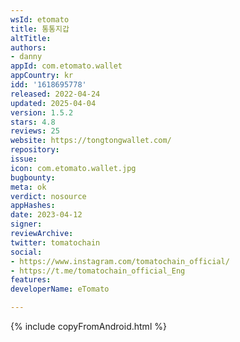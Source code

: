 ```yaml
---
wsId: etomato
title: 통통지갑
altTitle: 
authors:
- danny
appId: com.etomato.wallet
appCountry: kr
idd: '1618695778'
released: 2022-04-24
updated: 2025-04-04
version: 1.5.2
stars: 4.8
reviews: 25
website: https://tongtongwallet.com/
repository: 
issue: 
icon: com.etomato.wallet.jpg
bugbounty: 
meta: ok
verdict: nosource
appHashes: 
date: 2023-04-12
signer: 
reviewArchive: 
twitter: tomatochain
social:
- https://www.instagram.com/tomatochain_official/
- https://t.me/tomatochain_official_Eng
features: 
developerName: eTomato

---
```


{% include copyFromAndroid.html %}


